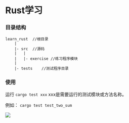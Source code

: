 # Rust学习

### 目录结构

```
learn_rust  //根目录
    |
    |- src  //源码
    |   |
    |   |- exercise //练习程序模块
    |
    |- tests    //测试程序目录
```

### 使用

运行 `cargo test xxx` xxx是需要运行的测试模块或方法名称。

例如： `cargo test test_two_sum`

![](../image/example.png)

